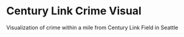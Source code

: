 # Century Link Crime Visual
Visualization of crime within a mile from Century Link Field in Seattle
